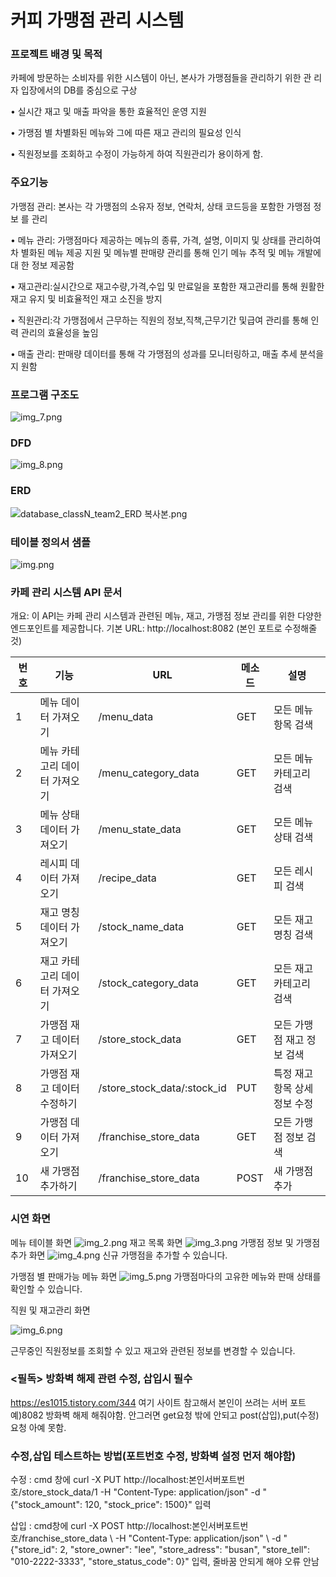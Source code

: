 # 커피 가맹점 관리 시스템

### 프로젝트 배경 및 목적

카페에 방문하는 소비자를 위한 시스템이 아닌, 본사가 가맹점들을 관리하기 위한 관 리자 입장에서의 DB를 중심으로 구상

• 실시간 재고 및 매출 파악을 통한 효율적인 운영 지원

• 가맹점 별 차별화된 메뉴와 그에 따른 재고 관리의 필요성 인식

• 직원정보를 조회하고 수정이 가능하게 하여 직원관리가 용이하게 함.

### 주요기능

가맹점 관리: 본사는 각 가맹점의 소유자 정보, 연락처, 상태 코드등을 포함한 가맹점 정보 를 관리

• 메뉴 관리: 가맹점마다 제공하는 메뉴의 종류, 가격, 설명, 이미지 및 상태를 관리하여 차 별화된 메뉴 제공 지원 및 메뉴별 판매량 관리를 통해 인기 메뉴 추적 및 메뉴 개발에 대 한 정보 제공함

• 재고관리:실시간으로 재고수량,가격,수입 및 만료일을 포함한 재고관리를 통해 원활한 재고 유지 및 비효율적인 재고 소진을 방지

• 직원관리:각 가맹점에서 근무하는 직원의 정보,직책,근무기간 및급여 관리를 통해 인력 관리의 효율성을 높임

• 매출 관리: 판매량 데이터를 통해 각 가맹점의 성과를 모니터링하고, 매출 추세 분석을 지 원함

### 프로그램 구조도
![img_7.png](img%2Fimg_7.png)

### DFD
![img_8.png](img%2Fimg_8.png)
### ERD

![database_classN_team2_ERD 복사본.png](img%2Fdatabase_classN_team2_ERD%20%EB%B3%B5%EC%82%AC%EB%B3%B8.png)

### 테이블 정의서 샘플
![img.png](img%2Fimg.png)




### 카페 관리 시스템 API 문서
개요: 이 API는 카페 관리 시스템과 관련된 메뉴, 재고, 가맹점 정보 관리를 위한 다양한 엔드포인트를 제공합니다.
기본 URL: http://localhost:8082 (본인 포트로 수정해줄 것)

| 번호 | 기능                          | URL                  | 메소드 | 설명                           |
|------|------------------------------|-----------------------|--------|--------------------------------|
| 1    | 메뉴 데이터 가져오기           | /menu_data            | GET    | 모든 메뉴 항목 검색             |
| 2    | 메뉴 카테고리 데이터 가져오기 | /menu_category_data   | GET    | 모든 메뉴 카테고리 검색       |
| 3    | 메뉴 상태 데이터 가져오기     | /menu_state_data      | GET    | 모든 메뉴 상태 검색           |
| 4    | 레시피 데이터 가져오기         | /recipe_data          | GET    | 모든 레시피 검색               |
| 5    | 재고 명칭 데이터 가져오기     | /stock_name_data      | GET    | 모든 재고 명칭 검색           |
| 6    | 재고 카테고리 데이터 가져오기 | /stock_category_data  | GET    | 모든 재고 카테고리 검색       |
| 7    | 가맹점 재고 데이터 가져오기   | /store_stock_data     | GET    | 모든 가맹점 재고 정보 검색     |
| 8    | 가맹점 재고 데이터 수정하기   | /store_stock_data/:stock_id | PUT | 특정 재고 항목 상세 정보 수정 |
| 9    | 가맹점 데이터 가져오기         | /franchise_store_data | GET    | 모든 가맹점 정보 검색           |
| 10   | 새 가맹점 추가하기            | /franchise_store_data | POST   | 새 가맹점 추가                   |

### 시연 화면
메뉴 테이블 화면
![img_2.png](img%2Fimg_2.png)
재고 목록 화면
![img_3.png](img%2Fimg_3.png)
가맹점 정보 및 가맹점 추가 화면
![img_4.png](img%2Fimg_4.png)
신규 가맹점을 추가할 수 있습니다.

가맹점 별 판매가능 메뉴 화면
![img_5.png](img%2Fimg_5.png)
가맹점마다의 고유한 메뉴와 판매 상태를 확인할 수 있습니다.

직원 및 재고관리 화면

![img_6.png](img%2Fimg_6.png)

근무중인 직원정보를 조회할 수 있고 재고와 관련된 정보를 변경할 수 있습니다.
### <필독> 방화벽 해제 관련 수정, 삽입시 필수
https://es1015.tistory.com/344
여기 사이트 참고해서 본인이 쓰려는 서버 포트 예)8082 방화벽 해제 해줘야함. 안그러면 get요청 밖에 안되고 post(삽입),put(수정) 요청 아예 못함.



### 수정,삽입 테스트하는 방법(포트번호 수정, 방화벽 설정 먼저 해야함)

수정 : cmd 창에
curl -X PUT http://localhost:본인서버포트번호/store_stock_data/1 -H "Content-Type: application/json" -d "{\"stock_amount\": 120, \"stock_price\": 1500}"
입력

삽입 : cmd창에
curl -X POST http://localhost:본인서버포트번호/franchise_store_data \ -H "Content-Type: application/json" \ -d "{\"store_id\": 2, \"store_owner\": \"lee\", \"store_adress\": \"busan\", \"store_tell\": \"010-2222-3333\", \"store_status_code\": 0}"
입력, 줄바꿈 안되게 해야 오류 안남





